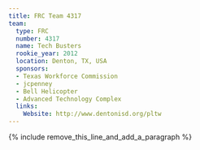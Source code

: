 ```yaml
---
title: FRC Team 4317
team:
  type: FRC
  number: 4317
  name: Tech Busters
  rookie_year: 2012
  location: Denton, TX, USA
  sponsors:
  - Texas Workforce Commission
  - jcpenney
  - Bell Helicopter
  - Advanced Technology Complex
  links:
    Website: http://www.dentonisd.org/pltw
---
```


{% include remove_this_line_and_add_a_paragraph %}